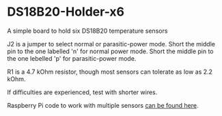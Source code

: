# DS18B20-Holder-x6
A simple board to hold six DS18B20 temperature sensors

J2 is a jumper to select normal or parasitic-power mode.  Short the middle pin to the one labelled 'n' for normal power mode.  Short the middle pin to the one lebelled 'p' for parasitic-power mode.

R1 is a 4.7 kOhm resistor, though most sensors can tolerate as low as 2.2 kOhm.

If difficulties are experienced, test with shorter wires.

Raspberry Pi code to work with multiple sensors [can be found here](https://github.com/AdamJHowell/RPiDS18B20).
